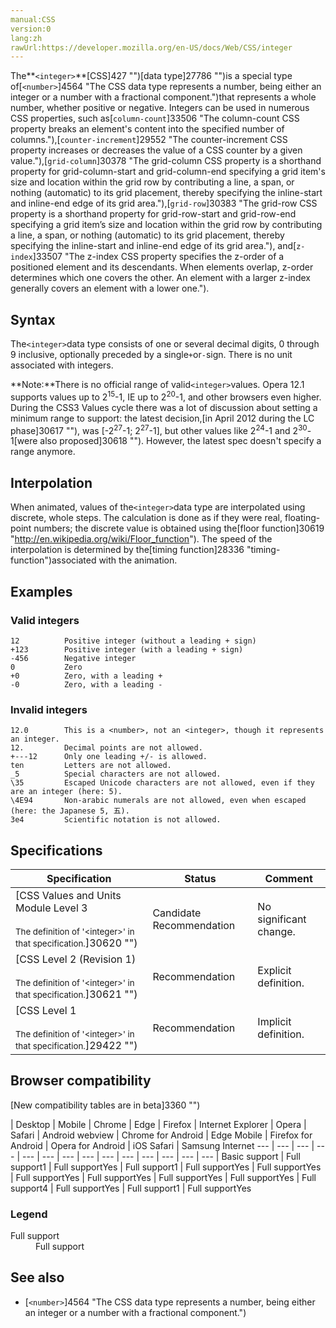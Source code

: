 ```yaml
---
manual:CSS
version:0
lang:zh
rawUrl:https://developer.mozilla.org/en-US/docs/Web/CSS/integer
---
```






The**`<integer>`**[CSS]427 "")[data type]27786 "")is a special type of[`<number>`]4564 "The <number> CSS data type represents a number, being either an integer or a number with a fractional component.")that represents a whole number, whether positive or negative. Integers can be used in numerous CSS properties, such as[`column-count`]33506 "The column-count CSS property breaks an element's content into the specified number of columns."),[`counter-increment`]29552 "The counter-increment CSS property increases or decreases the value of a CSS counter by a given value."),[`grid-column`]30378 "The grid-column CSS property is a shorthand property for grid-column-start and grid-column-end specifying a grid item's size and location within the grid row by contributing a line, a span, or nothing (automatic) to its grid placement, thereby specifying the inline-start and inline-end edge of its grid area."),[`grid-row`]30383 "The grid-row CSS property is a shorthand property for grid-row-start and grid-row-end specifying a grid item’s size and location within the grid row by contributing a line, a span, or nothing (automatic) to its grid placement, thereby specifying the inline-start and inline-end edge of its grid area."), and[`z-index`]33507 "The z-index CSS property specifies the z-order of a positioned element and its descendants. When elements overlap, z-order determines which one covers the other. An element with a larger z-index generally covers an element with a lower one.").


## Syntax<a name="Syntax"></a>


The`<integer>`data type consists of one or several decimal digits, 0 through 9 inclusive, optionally preceded by a single`+`or`-`sign. There is no unit associated with integers.

**Note:**There is no official range of valid`<integer>`values. Opera 12.1 supports values up to 2<sup>15</sup>-1, IE up to 2<sup>20</sup>-1, and other browsers even higher. During the CSS3 Values cycle there was a lot of discussion about setting a minimum range to support: the latest decision,[in April 2012 during the LC phase]30617 ""), was [-2<sup>27</sup>-1; 2<sup>27</sup>-1], but other values like 2<sup>24</sup>-1 and 2<sup>30</sup>-1[were also proposed]30618 ""). However, the latest spec doesn&#39;t specify a range anymore.

## Interpolation<a name="Interpolation"></a>


When animated, values of the`<integer>`data type are interpolated using discrete, whole steps. The calculation is done as if they were real, floating-point numbers; the discrete value is obtained using the[floor function]30619 "http://en.wikipedia.org/wiki/Floor_function"). The speed of the interpolation is determined by the[timing function]28336 "timing-function")associated with the animation.


## Examples<a name="Examples"></a>

### Valid integers<a name="Valid_integers"></a>

```
12          Positive integer (without a leading + sign)
+123        Positive integer (with a leading + sign)
-456        Negative integer
0           Zero
+0          Zero, with a leading +
-0          Zero, with a leading -
```

### Invalid integers<a name="Invalid_integers"></a>

```
12.0        This is a <number>, not an <integer>, though it represents an integer.
12.         Decimal points are not allowed.
+---12      Only one leading +/- is allowed.
ten         Letters are not allowed.
_5          Special characters are not allowed.
\35         Escaped Unicode characters are not allowed, even if they are an integer (here: 5).
\4E94       Non-arabic numerals are not allowed, even when escaped (here: the Japanese 5, 五).
3e4         Scientific notation is not allowed.
```

## Specifications<a name="Specifications"></a>

Specification | Status | Comment 
 ---  |  ---  |  ---  | 
[CSS Values and Units Module Level 3<br></br><small>The definition of &#39;&lt;integer&gt;&#39; in that specification.</small>]30620 "") | Candidate Recommendation | No significant change. 
[CSS Level 2 (Revision 1)<br></br><small>The definition of &#39;&lt;integer&gt;&#39; in that specification.</small>]30621 "") | Recommendation | Explicit definition. 
[CSS Level 1<br></br><small>The definition of &#39;&lt;integer&gt;&#39; in that specification.</small>]29422 "") | Recommendation | Implicit definition. 


## Browser compatibility<a name="Browser_compatibility"></a>
[New compatibility tables are in beta<i></i>]3360 "")

 | <abbr>Desktop<i></i></abbr> | <abbr>Mobile<i></i></abbr> 
 | <abbr>Chrome<i></i></abbr> | <abbr>Edge<i></i></abbr> | <abbr>Firefox<i></i></abbr> | <abbr>Internet Explorer<i></i></abbr> | <abbr>Opera<i></i></abbr> | <abbr>Safari<i></i></abbr> | <abbr>Android webview<i></i></abbr> | <abbr>Chrome for Android<i></i></abbr> | <abbr>Edge Mobile<i></i></abbr> | <abbr>Firefox for Android<i></i></abbr> | <abbr>Opera for Android<i></i></abbr> | <abbr>iOS Safari<i></i></abbr> | <abbr>Samsung Internet<i></i></abbr> 
 ---  |  ---  |  ---  |  ---  |  ---  |  ---  |  ---  |  ---  |  ---  |  ---  |  ---  |  ---  |  ---  |  ---  | 
Basic support | <abbr>Full support</abbr>1 | <abbr>Full support</abbr>Yes | <abbr>Full support</abbr>1 | <abbr>Full support</abbr>Yes | <abbr>Full support</abbr>Yes | <abbr>Full support</abbr>Yes | <abbr>Full support</abbr>Yes | <abbr>Full support</abbr>Yes | <abbr>Full support</abbr>Yes | <abbr>Full support</abbr>4 | <abbr>Full support</abbr>Yes | <abbr>Full support</abbr>1 | <abbr>Full support</abbr>Yes 


### Legend<a name="Legend"></a>
<dl><dt id=''><abbr>Full support</abbr></dt><dd>Full support</dd></dl>


## See also<a name="See_also"></a>

* [`<number>`]4564 "The <number> CSS data type represents a number, being either an integer or a number with a fractional component.")




